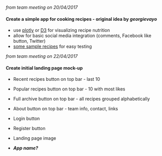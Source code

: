 *from team meeting on 20/04/2017*

#### Create a simple app for cooking recipes - original idea by ***georgievayo***

 - use [plotly](https://plot.ly/javascript/) or [D3](https://d3js.org/) for visualizing recipe nutrition
 - allow for basic social media integration (comments, Facebook like button, Twitter)
 - [some sample recipes](https://trello.com/b/vJ5IzCGd/recipes) for easy testing

*from team meeting on 22/04/2017*

#### Create initial landing page mock-up

- Recent recipes button on top bar - last 10
- Popular recipes button on top bar - 10 with most likes
- Full archive button on top bar - all recipes grouped alphabetically
- About button on top bar - team info, contact, links

- Login button
- Register button

- Landing page image 

- ***App name?***
